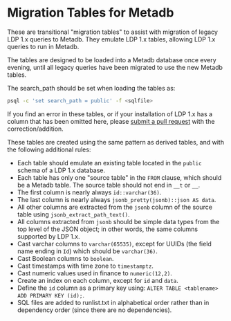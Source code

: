 
Migration Tables for Metadb
===========================

These are transitional "migration tables" to assist with migration of
legacy LDP 1.x queries to Metadb.  They emulate LDP 1.x tables,
allowing LDP 1.x queries to run in Metadb.

The tables are designed to be loaded into a Metadb database once every
evening, until all legacy queries have been migrated to use the new
Metadb tables.

The search_path should be set when loading the tables as:

```bash
psql -c 'set search_path = public' -f <sqlfile>
```

If you find an error in these tables, or if your installation of LDP
1.x has a column that has been omitted here, please [submit a pull
request](../CONTRIBUTING.md) with the correction/addition.

These tables are created using the same pattern as derived tables, and
with the following additional rules:

* Each table should emulate an existing table located in the `public`
  schema of a LDP 1.x database.
* Each table has only one "source table" in the `FROM` clause, which
  should be a Metadb table.  The source table should not end in `__t`
  or `__`.
* The first column is nearly always `id::varchar(36)`.
* The last column is nearly always `jsonb_pretty(jsonb)::json AS
  data`.
* All other columns are extracted from the `jsonb` column of the
  source table using `jsonb_extract_path_text()`.
* All columns extracted from `jsonb` should be simple data types from
  the top level of the JSON object; in other words, the same columns
  supported by LDP 1.x.
* Cast varchar columns to `varchar(65535)`, except for UUIDs (the
  field name ending in `Id`) which should be `varchar(36)`.
* Cast Boolean columns to `boolean`.
* Cast timestamps with time zone to `timestamptz`.
* Cast numeric values used in finance to `numeric(12,2)`.
* Create an index on each column, except for `id` and `data`.
* Define the `id` column as a primary key using: `ALTER TABLE
  <tablename> ADD PRIMARY KEY (id);`.
* SQL files are added to runlist.txt in alphabetical order rather than
  in dependency order (since there are no dependencies).

